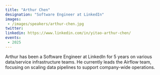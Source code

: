 ```yaml
---
title: "Arthur Chen"
designation: "Software Engineer at LinkedIn"
images:
 - /images/speakers/arthur-chen.jpg
twitter: 
linkedin: https://www.linkedin.com/in/yitao-arthur-chen/
events:
 - 2025
---
```


Arthur has been a Software Engineer at LinkedIn for 5 years on various data/service infrastructure teams. He currently leads the Airflow team, focusing on scaling data pipelines to support company-wide operations.